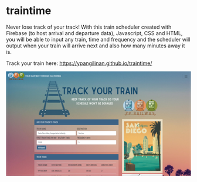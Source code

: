 # traintime

Never lose track of your track! With this train scheduler created with Firebase (to host arrival and departure data), Javascript, CSS and HTML, you will be able to input any train, time and frequency and the scheduler will output when your train will arrive next and also how many minutes away it is.


Track your train here: <a href = "https://ypangilinan.github.io/traintime/">https://ypangilinan.github.io/traintime/</a>

<img src = "assets/images/readme.png">
